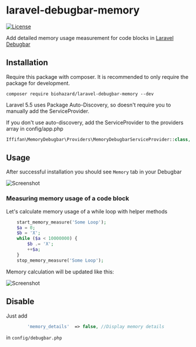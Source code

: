 # laravel-debugbar-memory
[![License](https://poser.pugx.org/iffifan/laravel-debugbar-memory/license)](https://packagist.org/packages/iffifan/laravel-debugbar-memory)

Add detailed memory usage measurement for code blocks in [Laravel Debugbar](https://github.com/barryvdh/laravel-debugbar)



## Installation

Require this package with composer. It is recommended to only require the package for development.

```shell
composer require biohazard/laravel-debugbar-memory --dev
```

Laravel 5.5 uses Package Auto-Discovery, so doesn't require you to manually add the ServiceProvider.

If you don't use auto-discovery, add the ServiceProvider to the providers array in config/app.php

```php
Iffifan\MemoryDebugbar\Providers\MemoryDebugbarServiceProvider::class,
```
## Usage

After successful installation you should see `Memory` tab in your Debugbar

![Screenshot](https://i.ibb.co/hHHbnVZ/debugbar-memory.jpg)

### Measuring memory usage of a code block

Let's calculate memory usage of a while loop with helper methods

```php
    start_memory_measure('Some Loop');
    $a = 0;
    $b = 'X';
    while ($a < 10000000) {
        $b .= 'X';
        ++$a;
    }
    stop_memory_measure('Some Loop');
```
Memory calculation will be updated like this:

![Screenshot](https://i.ibb.co/gryfYkY/debugbar-memory-code.jpg)

## Disable

Just add 
```php
        'memory_details'  => false, //Display memory details
```
in ``config/debugbar.php``
